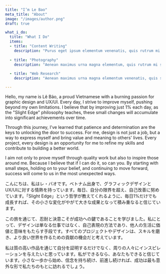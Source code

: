```yaml
---
title: "I’m Le Bao"
meta_title: "About"
image: "/images/author.png"
draft: true

what_i_do:
  title: "What I Do"
  items:
  - title: "Content Writing"
    description: "Purus eget ipsum elementum venenatis, quis rutrum mi semper nonpurus eget ipsum elementum venenatis."
  
  - title: "Photography"
    description: "Aenean maximus urna magna elementum, quis rutrum mi semper non purus eget ipsum venenatis."
  
  - title: "Web Research"
    description: "Aenean maximus urna magna elementum venenatis, quis semper non purus eget ipsum venenatis."

---
```


Hello, my name is Lê Bảo, a proud Vietnamese with a burning passion for graphic design and UX/UI. Every day, I strive to improve myself, pushing beyond my own limitations. I believe that by improving just 1% each day, as the "Slight Edge" philosophy teaches, these small changes will accumulate into significant achievements over time.

Through this journey, I’ve learned that patience and determination are the keys to unlocking the door to success. For me, design is not just a job, but a way to express myself and bring value and meaning to others' lives. Every project, every design is an opportunity for me to refine my skills and contribute to building a better world.

I aim not only to prove myself through quality work but also to inspire those around me. Because I believe that if I can do it, so can you. By starting with small steps, holding on to your belief, and continuing to move forward, success will come to us in the most unexpected ways.

こんにちは、私はレ・バオです。ベトナム出身で、グラフィックデザインとUX/UIに対する情熱を持っています。毎日、自分の限界を超え、自己改善に努めています。「Slight Edge」という哲学が教えてくれるように、毎日1%だけでも成長すれば、その小さな変化がやがて大きな成果となって積み重なると信じています。

この旅を通じて、忍耐と決意こそが成功への鍵であることを学びました。私にとって、デザインは単なる仕事ではなく、自己表現の方法であり、他人の生活に価値と意味をもたらす手段です。すべてのプロジェクトやデザインは、スキルを磨き、より良い世界を作るための貢献の機会だと考えています。

私は質の高い作品を通じて自分を証明するだけでなく、周りの人々にインスピレーションを与えたいと思っています。私ができるなら、あなたもできると信じています。小さな一歩から始め、信念を持ち続け、前進し続ければ、成功は最も意外な形で私たちのもとに訪れるでしょう。

